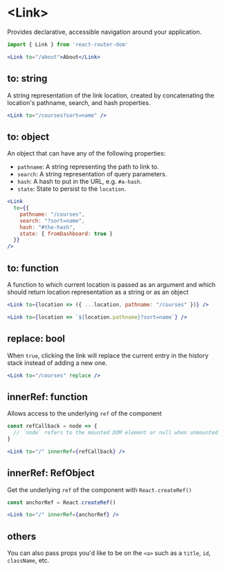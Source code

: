 # &lt;Link>

Provides declarative, accessible navigation around your application.

```jsx
import { Link } from 'react-router-dom'

<Link to="/about">About</Link>
```

## to: string

A string representation of the link location, created by concatenating the location's pathname, search, and hash properties.

```jsx
<Link to="/courses?sort=name" />
```

## to: object

An object that can have any of the following properties:

- `pathname`: A string representing the path to link to.
- `search`: A string representation of query parameters.
- `hash`: A hash to put in the URL, e.g. `#a-hash`.
- `state`: State to persist to the `location`.

```jsx
<Link
  to={{
    pathname: "/courses",
    search: "?sort=name",
    hash: "#the-hash",
    state: { fromDashboard: true }
  }}
/>
```

## to: function

A function to which current location is passed as an argument and which should return location representation as a string or as an object

```jsx
<Link to={location => ({ ...location, pathname: "/courses" })} />
```

```jsx
<Link to={location => `${location.pathname}?sort=name`} />
```

## replace: bool

When `true`, clicking the link will replace the current entry in the history stack instead of adding a new one.

```jsx
<Link to="/courses" replace />
```

## innerRef: function

Allows access to the underlying `ref` of the component

```jsx
const refCallback = node => {
  // `node` refers to the mounted DOM element or null when unmounted
}

<Link to="/" innerRef={refCallback} />
```

## innerRef: RefObject

Get the underlying `ref` of the component with `React.createRef()`

```jsx
const anchorRef = React.createRef()

<Link to="/" innerRef={anchorRef} />
```

## others

You can also pass props you'd like to be on the `<a>` such as a `title`, `id`, `className`, etc.
